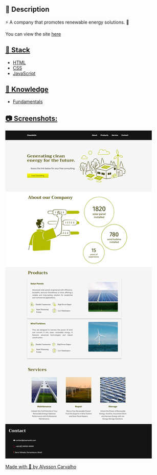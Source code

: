 <h2>🔖 Description</h2>
<p>⚡ A company that promotes renewable energy solutions. 🔌</p>
<p>You can view the site <a href="https://clean-woltz.vercel.app/" target="_blank">here</p>


<h2>🚀 Stack</h2>
<ul>
    <li>HTML</li>
    <li>CSS</li>
    <li>JavaScript</li>

</ul>

<h2>📌 Knowledge</h2>
<ul>
    <li>Fundamentals</li>
</ul>

<h2>📷 Screenshots:</h2>

<img src="/img/screenshot.png">

Made with 🤍 by <a href="https://github.com/alyssoncarval/" target="_blank">Alysson Carvalho</a></p>
